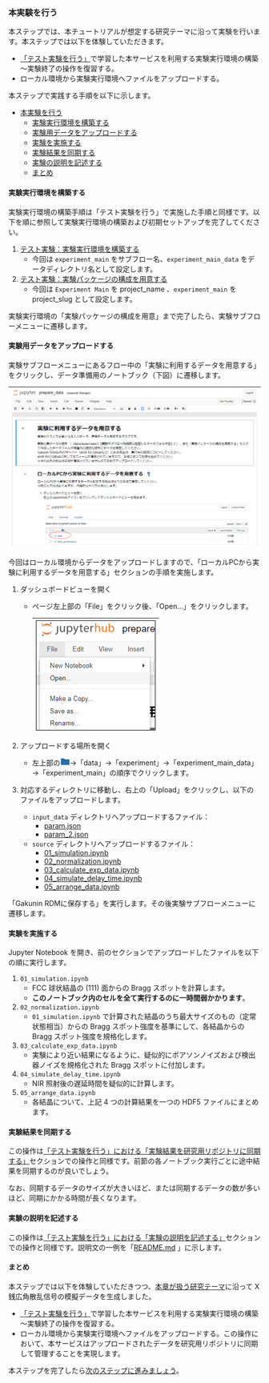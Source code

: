 ### 本実験を行う

本ステップでは、本チュートリアルが想定する研究テーマに沿って実験を行います。本ステップでは以下を体験していただきます。

* [「テスト実験を行う」](./carry_out_test_experiment.md)で学習した本サービスを利用する実験実行環境の構築～実験終了の操作を復習する。
* ローカル環境から実験実行環境へファイルをアップロードする。

本ステップで実践する手順を以下に示します。

- [本実験を行う](#本実験を行う)
  - [実験実行環境を構築する](#実験実行環境を構築する)
  - [実験用データをアップロードする](#実験用データをアップロードする)
  - [実験を実施する](#実験を実施する)
  - [実験結果を同期する](#実験結果を同期する)
  - [実験の説明を記述する](#実験の説明を記述する)
  - [まとめ](#まとめ)

#### 実験実行環境を構築する

実験実行環境の構築手順は「テスト実験を行う」で実施した手順と同様です。以下を順に参照して実験実行環境の構築および初期セットアップを完了してください。

1. [テスト実験：実験実行環境を構築する](./carry_out_test_experiment.md#実験実行環境を構築する)
    * 今回は `experiment_main` をサブフロー名、`experiment_main_data` をデータディレクトリ名として設定します。
1. [テスト実験：実験パッケージの構成を用意する](./carry_out_test_experiment.md#実験パッケージの構成を用意する)
    * 今回は `Experiment Main` を project_name 、`experiment_main` を project_slug として設定します。

実験実行環境の「実験パッケージの構成を用意」まで完了したら、実験サブフローメニューに遷移します。

#### 実験用データをアップロードする

実験サブフローメニューにあるフロー中の「実験に利用するデータを用意する」をクリックし、データ準備用のノートブック（下図）に遷移します。

| ![](./images/carry_out_main_prepare_data.png) |
|---|

今回はローカル環境からデータをアップロードしますので、「ローカルPCから実験に利用するデータを用意する」セクションの手順を実施します。

1. ダッシュボードビューを開く
    - ページ左上部の「File」をクリック後、「Open...」をクリックします。

        | ![](./images/carry_out_main_prepare_data_from_local01.png) |
        |---|
      
2. アップロードする場所を開く
    - 左上部の<img src="./images/carry_out_main_prepare_data_from_local_folder_icon.png" height="15">→「data」→「experiment」→「experiment_main_data」→「experiment_main」の順序でクリックします。

3. 対応するディレクトリに移動し、右上の「Upload」をクリックし、以下のファイルをアップロードします。

    * `input_data` ディレクトリへアップロードするファイル：
        * [param.json](../../../data/02_basic/01_main_experiment/input_data/param.json)
        * [param_2.json](../../../data/02_basic/01_main_experiment/input_data/param_2.json)
    * `source` ディレクトリへアップロードするファイル：
        * [01_simulation.ipynb](../../../data/02_basic/01_main_experiment/source/01_simulation.ipynb)
        * [02_normalization.ipynb](../../../data/02_basic/01_main_experiment/source/02_normalization.ipynb)
        * [03_calculate_exp_data.ipynb](../../../data/02_basic/01_main_experiment/source/03_calculate_exp_data.ipynb)
        * [04_simulate_delay_time.ipynb](../../../data/02_basic/01_main_experiment/source/04_simulate_delay_time.ipynb)
        * [05_arrange_data.ipynb](../../../data/02_basic/01_main_experiment/source/05_arrange_data.ipynb)

「Gakunin RDMに保存する」を実行します。その後実験サブフローメニューに遷移します。

#### 実験を実施する

Jupyter Notebook を開き、前のセクションでアップロードしたファイルを以下の順に実行します。

1. `01_simulation.ipynb`
    * FCC 球状結晶の (111) 面からの Bragg スポットを計算します。
    * **このノートブック内のセルを全て実行するのに一時間弱かかります**。
1. `02_normalization.ipynb`
    * `01_simulation.ipynb` で計算された結晶のうち最大サイズのもの（定常状態相当）からの Bragg スポット強度を基準にして、各結晶からの Bragg スポット強度を規格化します。
1. `03_calculate_exp_data.ipynb`
    * 実験により近い結果になるように、疑似的にポアソンノイズおよび検出器ノイズを規格化された Bragg スポットに付加します。
1. `04_simulate_delay_time.ipynb`
    * NIR 照射後の遅延時間を疑似的に計算します。
1. `05_arrange_data.ipynb`
    * 各結晶について、上記 4 つの計算結果を一つの HDF5 ファイルにまとめます。

#### 実験結果を同期する

この操作は[「テスト実験を行う」における「実験結果を研究用リポジトリに同期する」](./carry_out_test_experiment.md#実験結果を研究用リポジトリに同期する)セクションでの操作と同様です。前節の各ノートブック実行ごとに途中結果を同期するのが良いでしょう。
<!--今回は各ノートブックの実行後の途中結果の同期時に下表のようにログメッセージを入力します。

|ノートブック|ログメッセージ|
|:---|:---|
| `01_simulation.ipynb` | `execute a notebook which simulates Bragg spots from nanocrystals` |
| `02_normalization.ipynb` | `execute a notebook which normalizes Bragg spot intensity` |
| `03_calculate_exp_data.ipynb` | `execute a notebook which adds noise to Bragg spot intensity` |
| `04_simulate_delay_time.ipynb` | `execute a notebook which simulates delay time of each nanocrystal` |
| `05_arrange_data.ipynb` | `execute a notebook which arranges the simulative results` |
-->

なお、同期するデータのサイズが大きいほど、または同期するデータの数が多いほど、同期にかかる時間が長くなります。

#### 実験の説明を記述する

この操作は[「テスト実験を行う」における「実験の説明を記述する」](./carry_out_test_experiment.md#実験の説明を記述する)セクションでの操作と同様です。説明文の一例を「[README.md](../../../data/02_basic/01_main_experiment/docs/README.md) 」に示します。

#### まとめ

本ステップでは以下を体験していただきつつ、[本章が扱う研究テーマ](./top.md#本章が扱う研究テーマ)に沿って X 銭広角散乱信号の模擬データを生成しました。

* [「テスト実験を行う」](./carry_out_test_experiment.md)で学習した本サービスを利用する実験実行環境の構築～実験終了の操作を復習する。
* ローカル環境から実験実行環境へファイルをアップロードする。この操作において、本サービスはアップロードされたデータを研究用リポジトリに同期して管理することを実現します。

本ステップを完了したら[次のステップに進みましょう](./carry_out_analysis.md)。
